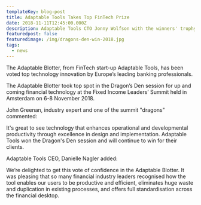 ```yaml
---
templateKey: blog-post
title: Adaptable Tools Takes Top FinTech Prize
date: 2018-11-11T12:45:00.000Z
description: Adaptable Tools CTO Jonny Wolfson with the winners' trophy
featuredpost: false
featuredimage: /img/dragons-den-win-2018.jpg
tags:
  - news
---
```


The Adaptable Blotter, from FinTech start-up Adaptable Tools, has been voted top technology innovation by Europe’s leading banking professionals.

The Adaptable Blotter took top spot in the Dragon’s Den session for up and coming financial technology at the Fixed Income Leaders’ Summit held in Amsterdam on 6-8 November 2018.

John Greenan, industry expert and one of the summit "dragons" commented:

It's great to see technology that enhances operational and developmental productivity through excellence in design and implementation. Adaptable Tools won the Dragon's Den session and will continue to win for their clients.

Adaptable Tools CEO, Danielle Nagler added:

We’re delighted to get this vote of confidence in the Adaptable Blotter. It was pleasing that so many financial industry leaders recognised how the tool enables our users to be productive and efficient, eliminates huge waste and duplication in existing processes, and offers full standardisation across the financial desktop.

